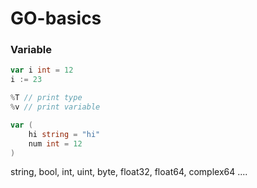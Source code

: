 # GO-basics

### Variable
```go
var i int = 12 
i := 23

%T // print type
%v // print variable

var (
    hi string = "hi"
    num int = 12
)
```
string, bool, int, uint, byte, float32, float64, complex64 ....